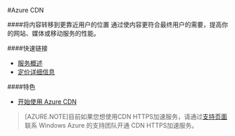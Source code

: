 ﻿<properties linkid="dev-net-Cloud-Service" urlDisplayName="Microsoft Azure CDN" pageTitle="CDN - Azure 微软云" metaKeywords="CDN,HTTPS加速,分布式存储" description="将内容转移到更靠近用户的位置。通过使内容更符合最终用户的需要，提高你的网站、媒体或移动服务的性能。" metaCanonical="" services="CDN" documentationCenter="Services" title="Move your content closer to your users" authors="" solutions="" manager="" editor="" />

<tags ms.service="cdn" ms.date="" wacn.date="06/29/2015"/>

#Azure CDN

####将内容转移到更靠近用户的位置
通过使内容更符合最终用户的需要，提高你的网站、媒体或移动服务的性能。

####快速链接

-   [服务概述](/home/features/caching)
-   [定价详细信息](/home/features/caching/#price)

####特色

-   [开始使用 Azure CDN](/zh-cn/documentation/articles/cdn-how-to-use)


>  [AZURE.NOTE]目前如果您想使用CDN HTTPS加速服务，请通过[支持页面](/support/contact)联系 Windows Azure 的支持团队开通 CDN HTTPS加速服务。
